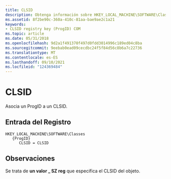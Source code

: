 ```yaml
---
title: CLSID
description: Obtenga información sobre HKEY_LOCAL_MACHINE\SOFTWARE\Classes clave del Registro, que asocia un ProgID a un CLSID.
ms.assetid: 8f2be90c-360a-410c-81aa-bae9ae2c1a21
keywords:
- CLSID registry key (ProgID) COM
ms.topic: article
ms.date: 05/31/2018
ms.openlocfilehash: 9d2a1f491370f497d0fdd3014996c189ed04c8ba
ms.sourcegitcommit: 9eebab0ead09cecdbc24f5f84d56c8b6a7c22736
ms.translationtype: MT
ms.contentlocale: es-ES
ms.lasthandoff: 09/10/2021
ms.locfileid: "124369484"
---
```

# <a name="clsid"></a>CLSID

Asocia un ProgID a un CLSID.

## <a name="registry-entry"></a>Entrada del Registro

```
HKEY_LOCAL_MACHINE\SOFTWARE\Classes
   {ProgID}
      CLSID = CLSID
```

## <a name="remarks"></a>Observaciones

Se trata de **un valor \_ SZ reg** que especifica el CLSID del objeto.

 

 




